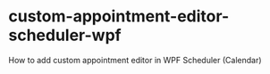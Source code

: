 # custom-appointment-editor-scheduler-wpf
How to add custom appointment editor in WPF Scheduler (Calendar)
